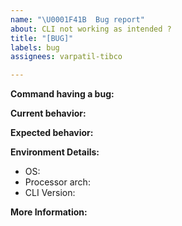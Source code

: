 ```yaml
---
name: "\U0001F41B  Bug report"
about: CLI not working as intended ?
title: "[BUG]"
labels: bug
assignees: varpatil-tibco

---
```


**Command having a bug:**

**Current behavior:**

**Expected behavior:**

**Environment Details:**
  * OS: 
  * Processor arch: 
  * CLI Version: 

**More Information:**
